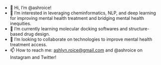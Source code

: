 - 👋 Hi, I’m @ashroice!
- 👀 I’m interested in leveraging cheminformatics, NLP, and deep learning for improving mental health treatment and bridging mental health inequities.
- 🌱 I’m currently learning molecular docking softwares and structure-based drug design.
- 💞️ I’m looking to collaborate on technologies to improve mental health treatment access.
- 📫 How to reach me: ashlyn.roice@gmail.com and @ashroice on Instagram and Twitter!

<!---
ashroice/ashroice is a ✨ special ✨ repository because its `README.md` (this file) appears on your GitHub profile.
You can click the Preview link to take a look at your changes.
--->
